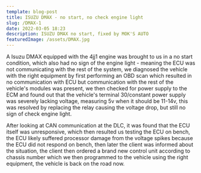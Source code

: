 ```yaml
---
template: blog-post
title: ISUZU DMAX - no start, no check engine light
slug: /DMAX-1
date: 2022-03-05 18:23
description: ISUZU DMAX no start, fixed by MOK'S AUTO
featuredImage: /assets/DMAX.jpg
---
```

A Isuzu DMAX equipped with the 4jj1 engine was brought to us in a no start condition, which also had no sign of the engine light - meaning the ECU was not communicating with the rest of the system, we diagnosed the vehicle with the right equipment by first performing an OBD scan which resulted in no communication with ECU but communication with the rest of the vehicle's modules was present, we then checked for power supply to the ECM and found out that the vehicle's terminal 30/constant power supply was severely lacking voltage, measuring 5v when it should be 11-14v, this was resolved by replacing the relay causing the voltage drop, but still no sign of check engine light.

After looking at CAN communication at the DLC, it was found that the ECU itself was unresponsive, which then resulted us testing the ECU on bench, the ECU likely suffered processor damage from the voltage spikes because the ECU did not respond on bench, then later the client was informed about the situation, the client then ordered a brand new control unit according to chassis number which we then programmed to the vehicle using the right equipment, the vehicle is back on the road now.